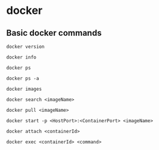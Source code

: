 # docker

## Basic docker commands

`docker version`

`docker info`

`docker ps`

`docker ps -a`

`docker images`

`docker search <imageName>`

`docker pull <imageName>`

`docker start -p <HostPort>:<ContainerPort> <imageName>`

`docker attach <containerId>`

`docker exec <containerId> <command>`
